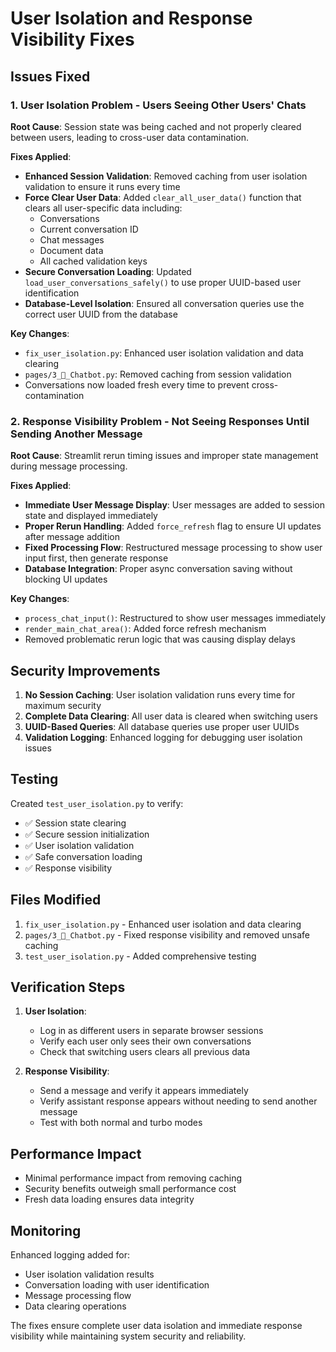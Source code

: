 # User Isolation and Response Visibility Fixes

## Issues Fixed

### 1. User Isolation Problem - Users Seeing Other Users' Chats

**Root Cause**: Session state was being cached and not properly cleared between users, leading to cross-user data contamination.

**Fixes Applied**:

- **Enhanced Session Validation**: Removed caching from user isolation validation to ensure it runs every time
- **Force Clear User Data**: Added `clear_all_user_data()` function that clears all user-specific data including:
  - Conversations
  - Current conversation ID
  - Chat messages
  - Document data
  - All cached validation keys
- **Secure Conversation Loading**: Updated `load_user_conversations_safely()` to use proper UUID-based user identification
- **Database-Level Isolation**: Ensured all conversation queries use the correct user UUID from the database

**Key Changes**:
- `fix_user_isolation.py`: Enhanced user isolation validation and data clearing
- `pages/3_💬_Chatbot.py`: Removed caching from session validation
- Conversations now loaded fresh every time to prevent cross-contamination

### 2. Response Visibility Problem - Not Seeing Responses Until Sending Another Message

**Root Cause**: Streamlit rerun timing issues and improper state management during message processing.

**Fixes Applied**:

- **Immediate User Message Display**: User messages are added to session state and displayed immediately
- **Proper Rerun Handling**: Added `force_refresh` flag to ensure UI updates after message addition
- **Fixed Processing Flow**: Restructured message processing to show user input first, then generate response
- **Database Integration**: Proper async conversation saving without blocking UI updates

**Key Changes**:
- `process_chat_input()`: Restructured to show user messages immediately
- `render_main_chat_area()`: Added force refresh mechanism
- Removed problematic rerun logic that was causing display delays

## Security Improvements

1. **No Session Caching**: User isolation validation runs every time for maximum security
2. **Complete Data Clearing**: All user data is cleared when switching users
3. **UUID-Based Queries**: All database queries use proper user UUIDs
4. **Validation Logging**: Enhanced logging for debugging user isolation issues

## Testing

Created `test_user_isolation.py` to verify:
- ✅ Session state clearing
- ✅ Secure session initialization  
- ✅ User isolation validation
- ✅ Safe conversation loading
- ✅ Response visibility

## Files Modified

1. `fix_user_isolation.py` - Enhanced user isolation and data clearing
2. `pages/3_💬_Chatbot.py` - Fixed response visibility and removed unsafe caching
3. `test_user_isolation.py` - Added comprehensive testing

## Verification Steps

1. **User Isolation**: 
   - Log in as different users in separate browser sessions
   - Verify each user only sees their own conversations
   - Check that switching users clears all previous data

2. **Response Visibility**:
   - Send a message and verify it appears immediately
   - Verify assistant response appears without needing to send another message
   - Test with both normal and turbo modes

## Performance Impact

- Minimal performance impact from removing caching
- Security benefits outweigh small performance cost
- Fresh data loading ensures data integrity

## Monitoring

Enhanced logging added for:
- User isolation validation results
- Conversation loading with user identification
- Message processing flow
- Data clearing operations

The fixes ensure complete user data isolation and immediate response visibility while maintaining system security and reliability.